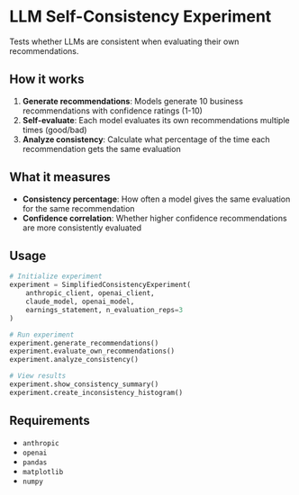 # LLM Self-Consistency Experiment

Tests whether LLMs are consistent when evaluating their own recommendations.

## How it works

1. **Generate recommendations**: Models generate 10 business recommendations with confidence ratings (1-10)
2. **Self-evaluate**: Each model evaluates its own recommendations multiple times (good/bad)
3. **Analyze consistency**: Calculate what percentage of the time each recommendation gets the same evaluation

## What it measures

- **Consistency percentage**: How often a model gives the same evaluation for the same recommendation
- **Confidence correlation**: Whether higher confidence recommendations are more consistently evaluated

## Usage

```python
# Initialize experiment
experiment = SimplifiedConsistencyExperiment(
    anthropic_client, openai_client, 
    claude_model, openai_model, 
    earnings_statement, n_evaluation_reps=3
)

# Run experiment
experiment.generate_recommendations()
experiment.evaluate_own_recommendations()
experiment.analyze_consistency()

# View results
experiment.show_consistency_summary()
experiment.create_inconsistency_histogram()
```

## Requirements

- `anthropic`
- `openai` 
- `pandas`
- `matplotlib`
- `numpy`
